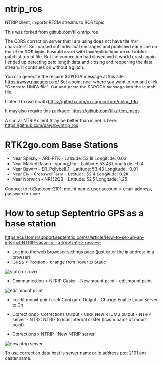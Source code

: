 # ntrip_ros
NTRIP client, imports RTCM streams to ROS topic

This was forked from github.com/tilk/ntrip_ros

The CORS correction server that I am using does not have the /n/r characters. So I parsed out individual messages and published each one on the /rtcm ROS topic.
It would crash with IncompleteRead error. I added patch at top of file.
But the connection had closed and it would crash again. I ended up detecting zero length data and closing and reopening the data stream.
It continues on without a glitch.

You can generate the require $GPGGA message at this site. https://www.nmeagen.org/ Set a point near where you want to run and click "Generate NMEA file". Cut and paste the $GPGGA message into the launch file.

I intend to use it with https://github.com/ros-agriculture/ublox_f9p

It may also require this package: https://github.com/tilk/rtcm_msgs

A similar NTRIP client (may be better than mine) is here: https://github.com/dayjaby/ntrip_ros

# RTK2go.com Base Stations
- Near Splisby - ARL-RTK - Latitude: 53.18 Longitude: 0.03
- Near Market Rasen - young_f9p - Latitude: 53.43 Longitude: -0.4
- Near Bawtry - ER_Pollybell_1 - Latitude: 53.43 Longitude: -0.91
- Near Ely - CresswellFarm - Latitude: 52.4 Longitude: 0.28
- Near Norwich - NR152QB - Latitude: 52.5 Longitude: 1.25

Connect to rtk2go.com:2101, mount name, user account = email address, password = none

# How to setup Septentrio GPS as a base station
https://customersupport.septentrio.com/s/article/How-to-set-up-an-internal-NTRIP-caster-on-a-Septentrio-receiver

- Log into the web broweser settings page (just enter the ip address in a browser)
- GNSS > Position - change from Rover to Static

![static or rover](https://user-images.githubusercontent.com/6209386/170068329-66113e18-df13-4a15-a042-93108ccd9f65.jpg)

- Communication > NTRIP Caster - New mount point - edit mount point

![edit mount point](https://user-images.githubusercontent.com/6209386/170068612-e29bff70-60b6-4d7b-9d65-44a91da57a06.jpg)

- In edit mount point click Configure Output - Change Enable Local Server to On

- Corrections > Corrections Output - Click New RTCM3 output - NTRIP server - NTR2: NTRIP to lcas|Internal caster (lcas = name of mount point)

- Corrections > NTRIP - New NTRIP server

![new ntrip server](https://user-images.githubusercontent.com/6209386/170069278-21925b84-35a1-4cc5-a570-5dce2eb38b5f.jpg)

To use correction data host is server name or Ip address port 2101 and caster name.




